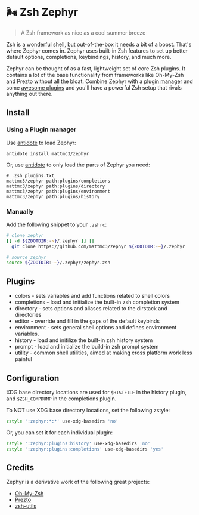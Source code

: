 # :wind_face: Zsh Zephyr

> A Zsh framework as nice as a cool summer breeze

Zsh is a wonderful shell, but out-of-the-box it needs a bit of a boost. That's where Zephyr comes in. Zephyr uses built-in Zsh features to set up better default options, completions, keybindings, history, and much more.

Zephyr can be thought of as a fast, lightweight set of core Zsh plugins. It contains a lot of the base functionality from frameworks like Oh-My-Zsh and Prezto without all the bloat. Combine Zephyr with a [plugin manager][antidote] and some [awesome plugins](https://github.com/unixorn/awesome-zsh-plugins) and you'll have a powerful Zsh setup that rivals anything out there.

## Install

### Using a Plugin manager

Use [antidote] to load Zephyr:

```shell
antidote install mattmc3/zephyr
```

Or, use [antidote] to only load the parts of Zephyr you need:

```shell
# .zsh_plugins.txt
mattmc3/zephyr path:plugins/completions
mattmc3/zephyr path:plugins/directory
mattmc3/zephyr path:plugins/environment
mattmc3/zephyr path:plugins/history
```

### Manually

Add the following snippet to your `.zshrc`:

```zsh
# clone zephyr
[[ -d ${ZDOTDIR:-~}/.zephyr ]] ||
  git clone https://github.com/mattmc3/zephyr ${ZDOTDIR:-~}/.zephyr

# source zephyr
source ${ZDOTDIR:-~}/.zephyr/zephyr.zsh
```

## Plugins

- colors - sets variables and add functions related to shell colors
- completions - load and initialize the built-in zsh completion system
- directory - sets options and aliases related to the dirstack and directories
- editor - override and fill in the gaps of the default keybinds
- environment - sets general shell options and defines environment variables.
- history - load and initilize the built-in zsh history system
- prompt - load and initialize the build-in zsh prompt system
- utility - common shell utilities, aimed at making cross platform work less painful

## Configuration

XDG base directory locations are used for `$HISTFILE` in the history plugin, and `$ZSH_COMPDUMP` in the completions plugin.

To NOT use XDG base directory locations, set the following zstyle:

```zsh
zstyle ':zephyr:*:*' use-xdg-basedirs 'no'
```

Or, you can set it for each individual plugin:

```zsh
zstyle ':zephyr:plugins:history' use-xdg-basedirs 'no'
zstyle ':zephyr:plugins:completions' use-xdg-basedirs 'yes'
```

## Credits

Zephyr is a derivative work of the following great projects:

- [Oh-My-Zsh][ohmyzsh]
- [Prezto][prezto]
- [zsh-utils][zsh-utils]


[antidote]:    https://getantidote.github.io
[ohmyzsh]:     https://github.com/ohmyzsh/ohmyzsh
[prezto]:      https://github.com/sorin-ionescu/prezto
[zsh-utils]:   https://github.com/belak/zsh-utils
